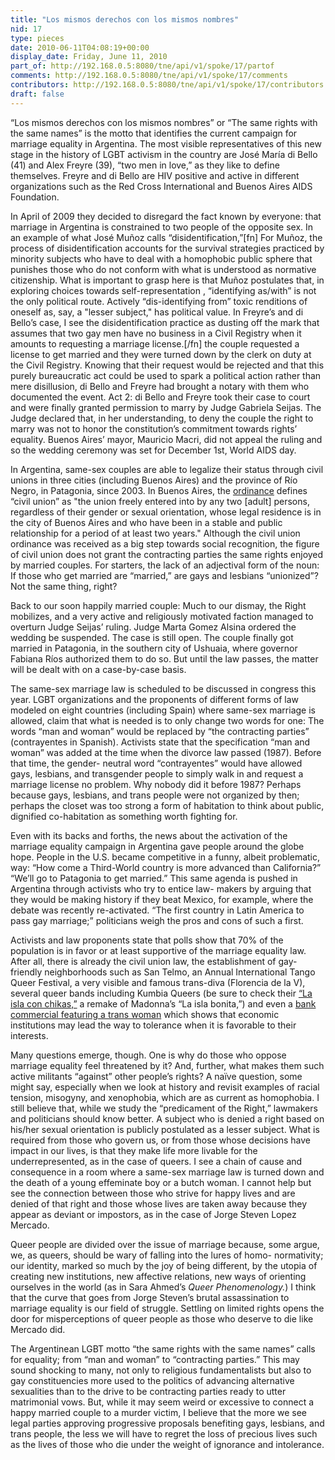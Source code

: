 ```yaml
---
title: "Los mismos derechos con los mismos nombres"
nid: 17
type: pieces
date: 2010-06-11T04:08:19+00:00
display_date: Friday, June 11, 2010
part_of: http://192.168.0.5:8080/tne/api/v1/spoke/17/partof
comments: http://192.168.0.5:8080/tne/api/v1/spoke/17/comments
contributors: http://192.168.0.5:8080/tne/api/v1/spoke/17/contributors
draft: false
---
```


 “Los mismos derechos con los mismos nombres” or “The same rights with the same names” is the motto that identifies the current campaign for marriage equality in Argentina. The most visible representatives of this new stage in the history of LGBT activism in the country are José María di Bello (41) and Alex Freyre (39), “two men in love,” as they like to define themselves. Freyre and di Bello are HIV positive and active in different organizations such as the Red Cross International and Buenos Aires AIDS Foundation.

 In April of 2009 they decided to disregard the fact known by everyone: that marriage in Argentina is constrained to two people of the opposite sex. In an example of what José Muñoz calls “disidentification,”\[fn\] For Muñoz, the process of disidentification accounts for the survival strategies practiced by minority subjects who have to deal with a homophobic public sphere that punishes those who do not conform with what is understood as normative citizenship. What is important to grasp here is that Muñoz postulates that, in exploring choices towards self-representation , “identifying as/with” is not the only political route. Actively “dis-identifying from” toxic renditions of oneself as, say, a "lesser subject," has political value. In Freyre’s and di Bello’s case, I see the disidentification practice as dusting off the mark that assumes that two gay men have no business in a Civil Registry when it amounts to requesting a marriage license.\[/fn\] the couple requested a license to get married and they were turned down by the clerk on duty at the Civil Registry. Knowing that their request would be rejected and that this purely bureaucratic act could be used to spark a political action rather than mere disillusion, di Bello and Freyre had brought a notary with them who documented the event. Act 2: di Bello and Freyre took their case to court and were finally granted permission to marry by Judge Gabriela Seijas. The Judge declared that, in her understanding, to deny the couple the right to marry was not to honor the constitution’s commitment towards rights’ equality. Buenos Aires’ mayor, Mauricio Macri, did not appeal the ruling and so the wedding ceremony was set for December 1st, World AIDS day.

 In Argentina, same-sex couples are able to legalize their status through civil unions in three cities (including Buenos Aires) and the province of Río Negro, in Patagonia, since 2003. In Buenos Aires, the [ordinance](http://www.thegully.com/essays/argentina/021214_gay_rights_ar.html) defines “civil union” as "the union freely entered into by any two \[adult\] persons, regardless of their gender or sexual orientation, whose legal residence is in the city of Buenos Aires and who have been in a stable and public relationship for a period of at least two years." Although the civil union ordinance was received as a big step towards social recognition, the figure of civil union does not grant the contracting parties the same rights enjoyed by married couples. For starters, the lack of an adjectival form of the noun: If those who get married are “married,” are gays and lesbians “unionized”? Not the same thing, right?

 Back to our soon happily married couple: Much to our dismay, the Right mobilizes, and a very active and religiously motivated faction managed to overturn Judge Seijas’ ruling. Judge Marta Gomez Alsina ordered the wedding be suspended. The case is still open. The couple finally got married in Patagonia, in the southern city of Ushuaia, where governor Fabiana Ríos authorized them to do so. But until the law passes, the matter will be dealt with on a case-by-case basis.

 The same-sex marriage law is scheduled to be discussed in congress this year. LGBT organizations and the proponents of different forms of law modeled on eight countries (including Spain) where same-sex marriage is allowed, claim that what is needed is to only change two words for one: The words “man and woman” would be replaced by “the contracting parties” (contrayentes in Spanish). Activists state that the specification “man and woman” was added at the time when the divorce law passed (1987). Before that time, the gender- neutral word “contrayentes” would have allowed gays, lesbians, and transgender people to simply walk in and request a marriage license no problem. Why nobody did it before 1987? Perhaps because gays, lesbians, and trans people were not organized by then; perhaps the closet was too strong a form of habitation to think about public, dignified co-habitation as something worth fighting for.

 Even with its backs and forths, the news about the activation of the marriage equality campaign in Argentina gave people around the globe hope. People in the U.S. became competitive in a funny, albeit problematic, way: “How come a Third-World country is more advanced than California?” “We’ll go to Patagonia to get married.” This same agenda is pushed in Argentina through activists who try to entice law- makers by arguing that they would be making history if they beat Mexico, for example, where the debate was recently re-activated. “The first country in Latin America to pass gay marriage;” politicians weigh the pros and cons of such a first.

 Activists and law proponents state that polls show that 70% of the population is in favor or at least supportive of the marriage equality law. After all, there is already the civil union law, the establishment of gay-friendly neighborhoods such as San Telmo, an Annual International Tango Queer Festival, a very visible and famous trans-diva (Florencia de la V), several queer bands including Kumbia Queers (be sure to check their [“La isla con chikas,”](http://www.youtube.com/watch?v=9m2ELLw-_Dw) a remake of Madonna’s “La isla bonita,”) and even a [bank commercial featuring a trans woman](http://www.youtube.com/watch?v=Wu7nKR0t5zQ) which shows that economic institutions may lead the way to tolerance when it is favorable to their interests.

 Many questions emerge, though. One is why do those who oppose marriage equality feel threatened by it? And, further, what makes them such active militants “against” other people’s rights? A naïve question, some might say, especially when we look at history and revisit examples of racial tension, misogyny, and xenophobia, which are as current as homophobia. I still believe that, while we study the “predicament of the Right,” lawmakers and politicians should know better. A subject who is denied a right based on his/her sexual orientation is publicly postulated as a lesser subject. What is required from those who govern us, or from those whose decisions have impact in our lives, is that they make life more livable for the underrepresented, as in the case of queers. I see a chain of cause and consequence in a room where a same-sex marriage law is turned down and the death of a young effeminate boy or a butch woman. I cannot help but see the connection between those who strive for happy lives and are denied of that right and those whose lives are taken away because they appear as deviant or impostors, as in the case of Jorge Steven Lopez Mercado.

 Queer people are divided over the issue of marriage because, some argue, we, as queers, should be wary of falling into the lures of homo- normativity; our identity, marked so much by the joy of being different, by the utopia of creating new institutions, new affective relations, new ways of orienting ourselves in the world (as in Sara Ahmed’s *Queer Phenomenology.*) I think that the curve that goes from Jorge Steven’s brutal assassination to marriage equality is our field of struggle. Settling on limited rights opens the door for misperceptions of queer people as those who deserve to die like Mercado did.

 The Argentinean LGBT motto “the same rights with the same names” calls for equality; from “man and woman” to “contracting parties.” This may sound shocking to many, not only to religious fundamentalists but also to gay constituencies more used to the politics of advancing alternative sexualities than to the drive to be contracting parties ready to utter matrimonial vows. But, while it may seem weird or excessive to connect a happy married couple to a murder victim, I believe that the more we see legal parties approving progressive proposals benefiting gays, lesbians, and trans people, the less we will have to regret the loss of precious lives such as the lives of those who die under the weight of ignorance and intolerance.
